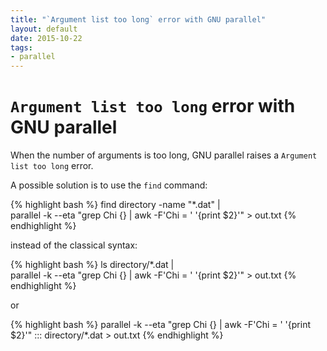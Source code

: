 ```yaml
---
title: "`Argument list too long` error with GNU parallel"
layout: default
date: 2015-10-22
tags:
- parallel
---
```


# `Argument list too long` error with GNU parallel

When the number of arguments is too long, GNU parallel raises a `Argument list too long` error.

A possible solution is to use the `find` command:

{% highlight bash %}
    find directory -name "*.dat" |\
    parallel -k --eta "grep Chi {} | awk -F'Chi = ' '{print $2}'" > out.txt
{% endhighlight %}

instead of the classical syntax:

{% highlight bash %}
    ls directory/*.dat |\
    parallel -k --eta "grep Chi {} | awk -F'Chi = ' '{print $2}'" > out.txt
{% endhighlight %}

or

{% highlight bash %}
    parallel -k --eta "grep Chi {} | awk -F'Chi = ' '{print $2}'" ::: directory/*.dat > out.txt
{% endhighlight %}
